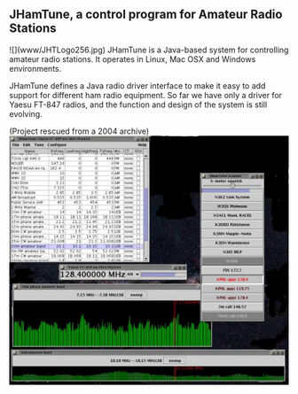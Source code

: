<h2>JHamTune, a control program for Amateur Radio Stations</h2>
![](www/JHTLogo256.jpg) 
JHamTune is a Java-based system for controlling amateur radio stations. 
It operates in Linux, Mac OSX and Windows environments. 
 
JHamTune defines a Java radio driver interface to make it 
easy to add support for different ham radio equipment. So far we have only 
a driver for Yaesu FT-847 radios, and the function and design of 
the system is still evolving.

(Project rescued from a 2004 archive)
![](www/JHamTune.jpg) 
